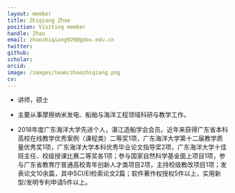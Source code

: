 ```yaml
---
layout: member
title: Zhiqiang Zhao
position: Visiting member
handle: Zhao
email: zhaozhiqiang929@gdou.edu.cn
twitter: 
github: 
scholar:
orcid: 
image: /images/team/zhaozhiqiang.png
cv: 
---
```


- 讲师，硕士

- 主要从事摩擦纳米发电、船舶与海洋工程领域科研与教学工作。

- 2018年度广东海洋大学先进个人，湛江造船学会会员。近年来获得广东省本科高校在线教学优秀案例（课程类）二等奖1项，广东海洋大学第十二届教学质量优秀奖1项，广东海洋大学本科优秀毕业论文指导奖2项，广东海洋大学十佳班主任、校级授课比赛二等奖各1项；参与国家自然科学基金面上项目1项，参与广东省教育厅普通高校青年创新人才类项目2项，主持校级教改项目1项；发表论文10余篇，其中SCI/EI检索论文2篇；软件著作权授权5件以上，实用新型/发明专利申请5件以上。

